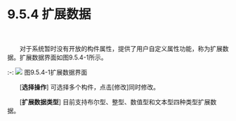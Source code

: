 #  9.5.4 扩展数据
<br/>

&emsp;&emsp;对于系统暂时没有开放的构件属性，提供了用户自定义属性功能，称为扩展数据。扩展数据界面如图9.5.4\-1所示。


:-: ![](images/548.png)
图9.5.4\-1扩展数据界面

&emsp;&emsp;[**选择操作**] 可选择多个构件，点击\[修改\]同时修改。

&emsp;&emsp;[**扩展数据类型**] 目前支持布尔型、整型、数值型和文本型四种类型扩展数据。